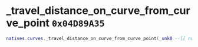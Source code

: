# _travel_distance_on_curve_from_curve_point `0x04D89A35`

```lua
natives.curves._travel_distance_on_curve_from_curve_point(_unk0 --[[ number ]], _unk1 --[[ number ]], _unk2 --[[ number ]], _unk3 --[[ number ]], _unk4 --[[ number ]])
```